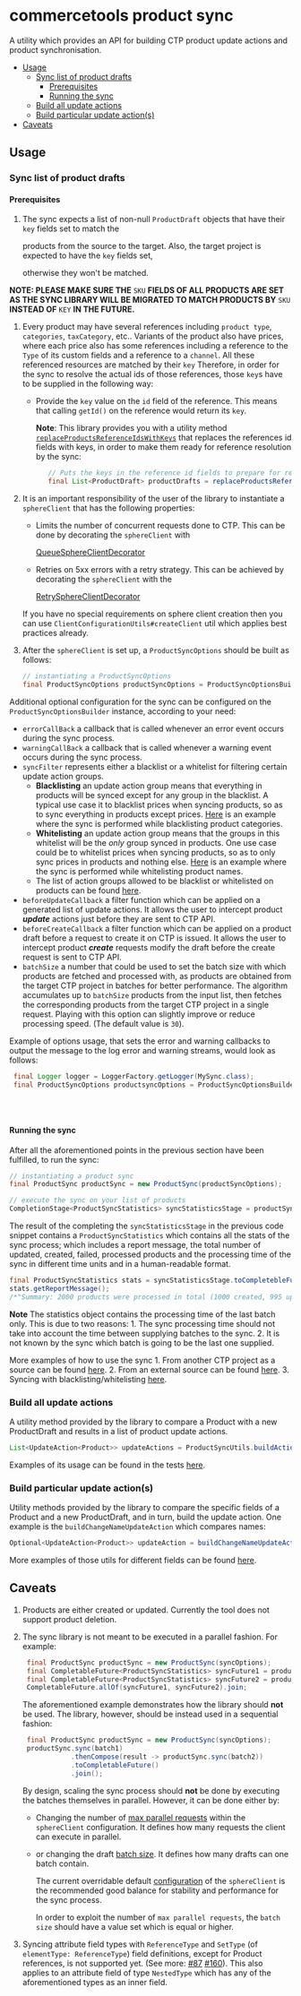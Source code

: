 # commercetools product sync

A utility which provides an API for building CTP product update actions and product synchronisation.

* [Usage](product_sync.md#usage)
  * [Sync list of product drafts](product_sync.md#sync-list-of-product-drafts)
    * [Prerequisites](product_sync.md#prerequisites)
    * [Running the sync](product_sync.md#running-the-sync)
  * [Build all update actions](product_sync.md#build-all-update-actions)
  * [Build particular update action\(s\)](product_sync.md#build-particular-update-actions)
* [Caveats](product_sync.md#caveats)

## Usage

### Sync list of product drafts

#### Prerequisites

1. The sync expects a list of non-null `ProductDraft` objects that have their `key` fields set to match the

   products from the source to the target. Also, the target project is expected to have the `key` fields set,

   otherwise they won't be matched.

**NOTE: PLEASE MAKE SURE THE** `SKU` **FIELDS OF ALL PRODUCTS ARE SET AS THE SYNC LIBRARY WILL BE MIGRATED TO MATCH PRODUCTS BY** `SKU` **INSTEAD OF** `KEY` **IN THE FUTURE.**

1. Every product may have several references including `product type`, `categories`, `taxCategory`, etc.. Variants of the product also have prices, where each price also has some references including a reference to the `Type` of its custom fields and a reference to a `channel`. All these referenced resources are matched by their `key` Therefore, in order for the sync to resolve the actual ids of those references, those `key`s have to be supplied in the following way:
   * Provide the `key` value on the `id` field of the reference. This means that calling `getId()` on the reference would return its `key`.

     **Note**: This library provides you with a utility method [`replaceProductsReferenceIdsWithKeys`](https://commercetools.github.io/commercetools-sync-java/v/v1.0.0-M14/com/commercetools/sync/products/utils/ProductReferenceReplacementUtils.html#replaceProductsReferenceIdsWithKeys-java.util.List-) that replaces the references id fields with keys, in order to make them ready for reference resolution by the sync:

     ```java
        // Puts the keys in the reference id fields to prepare for reference resolution
        final List<ProductDraft> productDrafts = replaceProductsReferenceIdsWithKeys(products);
     ```
2. It is an important responsibility of the user of the library to instantiate a `sphereClient` that has the following properties:

   * Limits the number of concurrent requests done to CTP. This can be done by decorating the `sphereClient` with 

     [QueueSphereClientDecorator](http://commercetools.github.io/commercetools-jvm-sdk/apidocs/io/sphere/sdk/client/QueueSphereClientDecorator.html) 

   * Retries on 5xx errors with a retry strategy. This can be achieved by decorating the `sphereClient` with the 

     [RetrySphereClientDecorator](http://commercetools.github.io/commercetools-jvm-sdk/apidocs/io/sphere/sdk/client/RetrySphereClientDecorator.html)

   If you have no special requirements on sphere client creation then you can use `ClientConfigurationUtils#createClient` util which applies best practices already.

3. After the `sphereClient` is set up, a `ProductSyncOptions` should be built as follows:

   ```java
   // instantiating a ProductSyncOptions
   final ProductSyncOptions productSyncOptions = ProductSyncOptionsBuilder.of(sphereClient).build();
   ```

Additional optional configuration for the sync can be configured on the `ProductSyncOptionsBuilder` instance, according to your need:

* `errorCallBack` a callback that is called whenever an error event occurs during the sync process.
* `warningCallBack` a callback that is called whenever a warning event occurs during the sync process.
* `syncFilter` represents either a blacklist or a whitelist for filtering certain update action groups.
  * **Blacklisting** an update action group means that everything in products will be synced except for any group in the blacklist. A typical use case it to blacklist prices when syncing products, so as to sync everything in products except prices. [Here](https://github.com/commercetools/commercetools-sync-java/tree/26bf9c3fafbe220690c306f9bdec8152b42bfcd8/src/integration-test/java/com/commercetools/sync/integration/externalsource/products/ProductSyncFilterIT.java#L142-L143) is an example where the sync is performed while blacklisting product categories.
  * **Whitelisting** an update action group means that the groups in this whitelist will be the _only_ group synced in products. One use case could be to whitelist prices when syncing products, so as to only sync prices in products and nothing else. [Here](https://github.com/commercetools/commercetools-sync-java/tree/26bf9c3fafbe220690c306f9bdec8152b42bfcd8/src/integration-test/java/com/commercetools/sync/integration/externalsource/products/ProductSyncFilterIT.java#L173) is an example where the sync is performed while whitelisting product names.
  * The list of action groups allowed to be blacklist or whitelisted on products can be found [here](https://github.com/commercetools/commercetools-sync-java/tree/26bf9c3fafbe220690c306f9bdec8152b42bfcd8/src/main/java/com/commercetools/sync/products/ActionGroup.java).
* `beforeUpdateCallback` a filter function which can be applied on a generated list of update actions. It allows the user to intercept product _**update**_ actions just before they are sent to CTP API.
* `beforeCreateCallback` a filter function which can be applied on a product draft before a request to create it on CTP is issued. It allows the user to intercept product _**create**_ requests modify the draft before the create request is sent to CTP API.
* `batchSize` a number that could be used to set the batch size with which products are fetched and processed with, as products are obtained from the target CTP project in batches for better performance. The algorithm accumulates up to `batchSize` products from the input list, then fetches the corresponding products from the target CTP project in a single request. Playing with this option can slightly improve or reduce processing speed. \(The default value is `30`\).

Example of options usage, that sets the error and warning callbacks to output the message to the log error and warning streams, would look as follows:

```java
 final Logger logger = LoggerFactory.getLogger(MySync.class);
 final ProductSyncOptions productsyncOptions = ProductSyncOptionsBuilder.of(sphereClient)
                                                                        .errorCallBack(logger::error)
                                                                        .warningCallBack(logger::warn)
                                                                        .build();
```

#### Running the sync

After all the aforementioned points in the previous section have been fulfilled, to run the sync:

```java
// instantiating a product sync
final ProductSync productSync = new ProductSync(productSyncOptions);

// execute the sync on your list of products
CompletionStage<ProductSyncStatistics> syncStatisticsStage = productSync.sync(productDrafts);
```

The result of the completing the `syncStatisticsStage` in the previous code snippet contains a `ProductSyncStatistics` which contains all the stats of the sync process; which includes a report message, the total number of updated, created, failed, processed products and the processing time of the sync in different time units and in a human-readable format.

```java
final ProductSyncStatistics stats = syncStatisticsStage.toCompletebleFuture().join();
stats.getReportMessage(); 
/*"Summary: 2000 products were processed in total (1000 created, 995 updated and 5 failed to sync)."*/
```

**Note** The statistics object contains the processing time of the last batch only. This is due to two reasons: 1. The sync processing time should not take into account the time between supplying batches to the sync. 2. It is not known by the sync which batch is going to be the last one supplied.

More examples of how to use the sync 1. From another CTP project as a source can be found [here](https://github.com/commercetools/commercetools-sync-java/tree/26bf9c3fafbe220690c306f9bdec8152b42bfcd8/src/integration-test/java/com/commercetools/sync/integration/ctpprojectsource/products/ProductSyncIT.java). 2. From an external source can be found [here](https://github.com/commercetools/commercetools-sync-java/tree/26bf9c3fafbe220690c306f9bdec8152b42bfcd8/src/integration-test/java/com/commercetools/sync/integration/externalsource/products/ProductSyncIT.java). 3. Syncing with blacklisting/whitelisting [here](https://github.com/commercetools/commercetools-sync-java/tree/26bf9c3fafbe220690c306f9bdec8152b42bfcd8/src/integration-test/java/com/commercetools/sync/integration/externalsource/products/ProductSyncFilterIT.java).

### Build all update actions

A utility method provided by the library to compare a Product with a new ProductDraft and results in a list of product update actions.

```java
List<UpdateAction<Product>> updateActions = ProductSyncUtils.buildActions(product, productDraft, productSyncOptions, attributesMetaData);
```

Examples of its usage can be found in the tests [here](https://github.com/commercetools/commercetools-sync-java/tree/26bf9c3fafbe220690c306f9bdec8152b42bfcd8/src/test/java/com/commercetools/sync/products/utils/ProductSyncUtilsTest.java).

### Build particular update action\(s\)

Utility methods provided by the library to compare the specific fields of a Product and a new ProductDraft, and in turn, build the update action. One example is the `buildChangeNameUpdateAction` which compares names:

```java
Optional<UpdateAction<Product>> updateAction = buildChangeNameUpdateAction(oldProduct, productDraft);
```

More examples of those utils for different fields can be found [here](https://github.com/commercetools/commercetools-sync-java/tree/26bf9c3fafbe220690c306f9bdec8152b42bfcd8/src/integration-test/java/com/commercetools/sync/integration/externalsource/products/utils/README.md).

## Caveats

1. Products are either created or updated. Currently the tool does not support product deletion.
2. The sync library is not meant to be executed in a parallel fashion. For example:

   ```java
    final ProductSync productSync = new ProductSync(syncOptions);
    final CompletableFuture<ProductSyncStatistics> syncFuture1 = productSync.sync(batch1).toCompletableFuture();
    final CompletableFuture<ProductSyncStatistics> syncFuture2 = productSync.sync(batch2).toCompletableFuture();
    CompletableFuture.allOf(syncFuture1, syncFuture2).join;
   ```

   The aforementioned example demonstrates how the library should **not** be used. The library, however, should be instead used in a sequential fashion:

   ```java
    final ProductSync productSync = new ProductSync(syncOptions);
    productSync.sync(batch1)
               .thenCompose(result -> productSync.sync(batch2))
               .toCompletableFuture()
               .join();
   ```

   By design, scaling the sync process should **not** be done by executing the batches themselves in parallel. However, it can be done either by:

   * Changing the number of [max parallel requests](https://github.com/commercetools/commercetools-sync-java/tree/26bf9c3fafbe220690c306f9bdec8152b42bfcd8/src/main/java/com/commercetools/sync/commons/utils/ClientConfigurationUtils.java#L116) within the `sphereClient` configuration. It defines how many requests the client can execute in parallel.
   * or changing the draft [batch size](https://commercetools.github.io/commercetools-sync-java/v/v1.0.0-M14/com/commercetools/sync/commons/BaseSyncOptionsBuilder.html#batchSize-int-). It defines how many drafts can one batch contain.

     The current overridable default [configuration](https://github.com/commercetools/commercetools-sync-java/tree/26bf9c3fafbe220690c306f9bdec8152b42bfcd8/src/main/java/com/commercetools/sync/commons/utils/ClientConfigurationUtils.java#L45) of the `sphereClient` is the recommended good balance for stability and performance for the sync process.

     In order to exploit the number of `max parallel requests`, the `batch size` should have a value set which is equal or higher.

3. Syncing attribute field types with `ReferenceType` and `SetType` \(of `elementType: ReferenceType`\) field definitions, except for Product references, is not supported yet. \(See more: [\#87](https://github.com/commercetools/commercetools-sync-java/issues/87) [\#160](https://github.com/commercetools/commercetools-sync-java/issues/87)\). This also applies to an attribute field of type `NestedType` which has any of the aforementioned types as an inner field.

